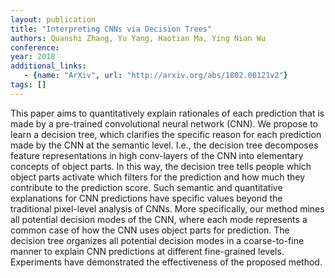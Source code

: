 ```yaml
---
layout: publication
title: "Interpreting CNNs via Decision Trees"
authors: Quanshi Zhang, Yu Yang, Haotian Ma, Ying Nian Wu
conference: 
year: 2018
additional_links: 
   - {name: "ArXiv", url: "http://arxiv.org/abs/1802.00121v2"}
tags: []
---
```

This paper aims to quantitatively explain rationales of each prediction that
is made by a pre-trained convolutional neural network (CNN). We propose to
learn a decision tree, which clarifies the specific reason for each prediction
made by the CNN at the semantic level. I.e., the decision tree decomposes
feature representations in high conv-layers of the CNN into elementary concepts
of object parts. In this way, the decision tree tells people which object parts
activate which filters for the prediction and how much they contribute to the
prediction score. Such semantic and quantitative explanations for CNN
predictions have specific values beyond the traditional pixel-level analysis of
CNNs. More specifically, our method mines all potential decision modes of the
CNN, where each mode represents a common case of how the CNN uses object parts
for prediction. The decision tree organizes all potential decision modes in a
coarse-to-fine manner to explain CNN predictions at different fine-grained
levels. Experiments have demonstrated the effectiveness of the proposed method.